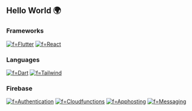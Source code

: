 ## Hello World 🌍

### Frameworks
[![f=Flutter](https://img.shields.io/badge/flutter-FF80BF?style=for-the-badge&logo=flutter)](https://github.com/fatima2003)
[![f=React](https://img.shields.io/badge/react-FF69B4?style=for-the-badge&logo=react)](https://github.com/fatima2003)

### Languages
[![f=Dart](https://img.shields.io/badge/dart-FF80BF?style=for-the-badge&logo=dart)](https://github.com/fatima2003)
[![f=Tailwind](https://img.shields.io/badge/tailwind-FF69B4?style=for-the-badge&logo=tailwind)](https://github.com/fatima2003)


### Firebase
[![f=Authentication](https://img.shields.io/badge/authentication-FF80BF?style=for-the-badge&logo=firebase)](https://github.com/fatima2003)
[![f=Cloudfunctions](https://img.shields.io/badge/Cloudfunctions-FF69B4?style=for-the-badge&logo=firebase)](https://github.com/fatima2003)
[![f=Apphosting](https://img.shields.io/badge/Apphosting-FF80BF?style=for-the-badge&logo=firebase)](https://github.com/fatima2003)
[![f=Messaging](https://img.shields.io/badge/Messaging-FF69B4?style=for-the-badge&logo=firebase)](https://github.com/fatima2003)

